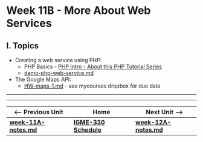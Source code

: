 # Week 11B - More About Web Services

## I. Topics
- Creating a web service using PHP:
  - PHP Basics - [PHP Intro - About this PHP Tutorial Series](https://github.com/tonethar/IGME-230-Master/blob/master/notes/php-0.md)
  - [demo-php-web-service.md](https://github.com/tonethar/IGME-330-Master/blob/master/notes/demo-php-web-service.md)
- The Google Maps API:
  - [HW-maps-1.md](https://github.com/tonethar/IGME-330-Master/blob/master/notes/HW-maps-1.md) - see mycourses dropbox for due date

<hr><hr>

| <-- Previous Unit | Home | Next Unit -->
| --- | --- | --- 
| [**week-11A-notes.md**](week-11A-notes.md)     |  [**IGME-330 Schedule**](../schedule.md) | [**week-12A-notes.md**](week-12A-notes.md)
